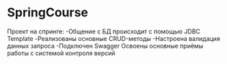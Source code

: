 # SpringCourse
Проект на спринге:
-Общение с БД происходит с помощью JDBC Template
-Реализованы основные CRUD-методы
-Настроена валидация данных запроса
-Подключен Swagger
Освоены основные приёмы работы с системой контроля версий

